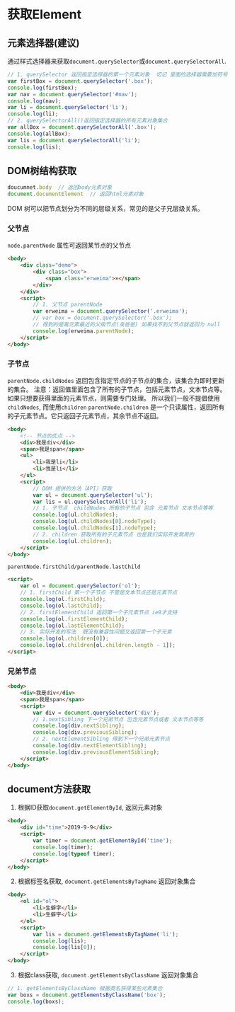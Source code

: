 # 获取Element


## 元素选择器(建议)
通过样式选择器来获取`document.querySelector`或`document.querySelectorAll`.

```js
// 1. querySelector 返回指定选择器的第一个元素对象  切记 里面的选择器需要加符号 .box  #nav
var firstBox = document.querySelector('.box');
console.log(firstBox);
var nav = document.querySelector('#nav');
console.log(nav);
var li = document.querySelector('li');
console.log(li);
// 2. querySelectorAll()返回指定选择器的所有元素对象集合
var allBox = document.querySelectorAll('.box');
console.log(allBox);
var lis = document.querySelectorAll('li');
console.log(lis);
```


## DOM树结构获取
```js
doucumnet.body  // 返回body元素对象
document.documentElement  // 返回html元素对象
```
DOM 树可以把节点划分为不同的层级关系，常见的是父子兄层级关系。
### 父节点
`node.parentNode` 属性可返回某节点的父节点
```html
<body>
    <div class="demo">
        <div class="box">
            <span class="erweima">×</span>
        </div>
    </div>
    <script>
        // 1. 父节点 parentNode
        var erweima = document.querySelector('.erweima');
        // var box = document.querySelector('.box');
        // 得到的是离元素最近的父级节点(亲爸爸) 如果找不到父节点就返回为 null
        console.log(erweima.parentNode);
    </script>
</body>
```

### 子节点
`parentNode.childNodes` 返回包含指定节点的子节点的集合，该集合为即时更新的集合。
注意：返回值里面包含了所有的子节点，包括元素节点，文本节点等。
如果只想要获得里面的元素节点，则需要专门处理。 所以我们一般不提倡使用`childNodes`, 而使用`children`
`parentNode.children` 是一个只读属性，返回所有的子元素节点。它只返回子元素节点，其余节点不返回。

```html
<body>
    <!-- 节点的优点 -->
    <div>我是div</div>
    <span>我是span</span>
    <ul>
        <li>我是li</li>
        <li>我是li</li>
    </ul>
    <script>
        // DOM 提供的方法（API）获取
        var ul = document.querySelector('ul');
        var lis = ul.querySelectorAll('li');
        // 1. 子节点  childNodes 所有的子节点 包含 元素节点 文本节点等等
        console.log(ul.childNodes);
        console.log(ul.childNodes[0].nodeType);
        console.log(ul.childNodes[1].nodeType);
        // 2. children 获取所有的子元素节点 也是我们实际开发常用的
        console.log(ul.children);
    </script>
</body>
```

`parentNode.firstChild/parentNode.lastChild`

```html
<script>
    var ol = document.querySelector('ol');
    // 1. firstChild 第一个子节点 不管是文本节点还是元素节点
    console.log(ol.firstChild);
    console.log(ol.lastChild);
    // 2. firstElementChild 返回第一个子元素节点 ie9才支持
    console.log(ol.firstElementChild);
    console.log(ol.lastElementChild);
    // 3. 实际开发的写法  既没有兼容性问题又返回第一个子元素
    console.log(ol.children[0]);
    console.log(ol.children[ol.children.length - 1]);
</script>
```

### 兄弟节点

```html
<body>
    <div>我是div</div>
    <span>我是span</span>
    <script>
        var div = document.querySelector('div');
        // 1.nextSibling 下一个兄弟节点 包含元素节点或者 文本节点等等
        console.log(div.nextSibling);
        console.log(div.previousSibling);
        // 2. nextElementSibling 得到下一个兄弟元素节点
        console.log(div.nextElementSibling);
        console.log(div.previousElementSibling);
    </script>
</body>
```











## document方法获取
1. 根据ID获取`document.getElementById`, 返回元素对象
```html
<body>
    <div id="time">2019-9-9</div>
    <script>
        var timer = document.getElementById('time');
        console.log(timer);
        console.log(typeof timer);
    </script>
</body>
```
2. 根据标签名获取, `document.getElementsByTagName` 返回对象集合
```html
<body>
    <ol id="ol">
        <li>生僻字</li>
        <li>生僻字</li>
    </ol>
    <script>
        var lis = document.getElementsByTagName('li');
        console.log(lis);
        console.log(lis[0]);
    </script>
</body>
```
3. 根据class获取, `document.getElementsByClassName` 返回对象集合
```js
// 1. getElementsByClassName 根据类名获得某些元素集合
var boxs = document.getElementsByClassName('box');
console.log(boxs);
```

